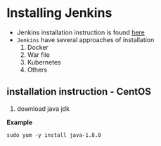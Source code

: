 # Installing Jenkins

- Jenkins installation instruction is found [here](https://www.jenkins.io/doc/book/installing/)
- `Jenkins` have several approaches of installation
    1. Docker
    2. War file
    3. Kubernetes
    4. Others


## installation instruction - CentOS 

1. download java jdk

**Example**
```
sudo yum -y install java-1.8.0
```

#